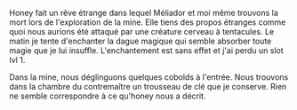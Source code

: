
Honey fait un rêve étrange dans lequel Méliador et moi même trouvons la mort lors de l'exploration de la mine. Elle tiens des propos étranges comme quoi nous aurions été attaqué par une créature cerveau à tentacules.
Le matin je tente d'enchanter la dague magique qui semble absorber toute magie que je lui insuffle. L'enchantement est sans effet et j'ai perdu un slot lvl 1.





Dans la mine, nous déglinguons quelques cobolds à l'entrée. Nous trouvons dans la chambre du contremaître un trousseau de clé que je conserve. Rien ne semble correspondre à ce qu'honey nous a décrit. 